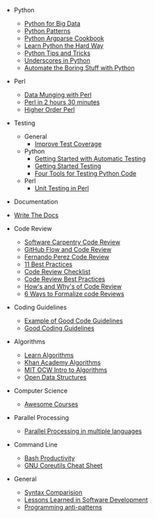 * Python
  * [Python for Big Data](http://python2web.com/collections-a-big-list-of-python-based-tools-for-big-data/)
  * [Python Patterns](http://matthiaseisen.com/pp/)
  * [Python Argparse Cookbook](http://mkaz.com/2014/07/26/python-argparse-cookbook/)
  * [Learn Python the Hard Way](http://learnpythonthehardway.org/book/index.html)
  * [Python Tips and Tricks](https://www.airpair.com/python/posts/python-tips-and-traps)
  * [Underscores in Python](http://shahriar.svbtle.com/underscores-in-python)
  * [Automate the Boring Stuff with Python](https://automatetheboringstuff.com/)

* Perl
  * [Data Munging with Perl](http://perlhacks.com/dmp.pdf)
  * [Perl in 2 hours 30 minutes](http://qntm.org/files/perl/perl.html)
  * [Higher Order Perl](http://hop.perl.plover.com/book/pdf/HigherOrderPerl.pdf)

* Testing
  * General
    * [Improve Test Coverage](http://blog.fogcreek.com/taming-a-wild-testless-code-beast-4-steps-to-improving-test-coverage/)
  * Python
    * [Getting Started with Automatic Testing](http://www.reddit.com/r/Python/comments/1drv59/getting_started_with_automated_testing/)  
    * [Getting Started Testing](http://pyvideo.org/video/2674/getting-started-testing)
    * [Four Tools for Testing Python Code](http://tjelvarolsson.com/blog/four-tools-for-testing-your-python-code/)
  * Perl
    * [Unit Testing in Perl](http://jmdeldin.com/bioinf/testing/index.html)

* Documentation
 * [Write The Docs](http://docs.writethedocs.org/starting/)

* Code Review
  * [Software Carpentry Code Review](http://software-carpentry.org/v5/novice/extras/02-review.html)
  * [GitHub Flow and Code Review](http://dandemeyere.com/blog/code-review)
  * [Fernando Perez Code Review](http://fperez.org/py4science/code_reviews.html)
  * [11 Best Practices](http://smartbear.com/SmartBear/media/pdfs/WP-CC-11-Best-Practices-of-Peer-Code-Review.pdf)
  * [Code Review Checklist](http://blog.fogcreek.com/increase-defect-detection-with-our-code-review-checklist-example/)
  * [Code Review Best Practices](http://kevinlondon.com/2015/05/05/code-review-best-practices.html)
  * [How's and Why's of Code Review](http://mikhail.io/2015/05/peer-code-review-whys-hows-and-whats/)
  * [6 Ways to Formalize code Reviews](http://blog.codacy.com/2015/06/18/6-ways-to-formalize-and-enforce-code-reviews/)

* Coding Guidelines
  * [Example of Good Code Guidelines](http://khmer.readthedocs.org/en/v1.0/development.html)
  * [Good Coding Guidelines](http://pycogent.org/coding_guidelines.html)

* Algorithms
  * [Learn Algorithms](http://www.learnalgorithms.in/)
  * [Khan Academy Algorithms](https://www.khanacademy.org/computing/computer-science/algorithms)
  * [MIT OCW Intro to Algorithms](http://ocw.mit.edu/courses/electrical-engineering-and-computer-science/6-046j-introduction-to-algorithms-sma-5503-fall-2005/video-lectures/)
  * [Open Data Structures](http://opendatastructures.org/)

* Computer Science
  * [Awesome Courses](https://github.com/prakhar1989/awesome-courses)

* Parallel Processing
  * [Parallel Processing in multiple languages](http://blog.dominoup.com/simple-parallelization/)

* Command Line
  * [Bash Productivity](https://developer.atlassian.com/blog/2015/02/ten-tips-for-wonderful-bash-productivity/)
  * [GNU Coreutils Cheat Sheet](http://www.catonmat.net/download/gnu-coreutils-cheat-sheet.pdf)

* General
  * [Syntax Comparision](http://rigaux.org/language-study/syntax-across-languages/)
  * [Lessons Learned in Software Development](http://henrikwarne.com/2015/04/16/lessons-learned-in-software-development/)
  * [Programming anti-patterns](http://sahandsaba.com/nine-anti-patterns-every-programmer-should-be-aware-of-with-examples.html)
